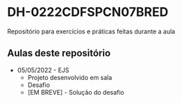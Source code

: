 # DH-0222CDFSPCN07BRED
Repositório para exercícios e práticas feitas durante a aula

## Aulas deste repositório
- 05/05/2022 - EJS
  - Projeto desenvolvido em sala
  - Desafio
  - [EM BREVE] - Solução do desafio
